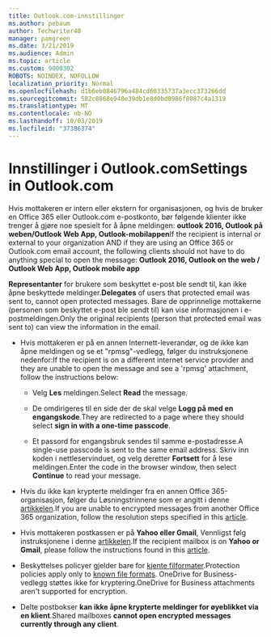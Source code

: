 ```yaml
---
title: Outlook.com-innstillinger
ms.author: pebaum
author: Techwriter40
manager: pamgreen
ms.date: 3/21/2019
ms.audience: Admin
ms.topic: article
ms.custom: 9000302
ROBOTS: NOINDEX, NOFOLLOW
localization_priority: Normal
ms.openlocfilehash: d1b6eb0846796a484cd60335737a3ecc373266dd
ms.sourcegitcommit: 582c8868e948e39db1e8d0bd8986f8087c4a1319
ms.translationtype: MT
ms.contentlocale: nb-NO
ms.lasthandoff: 10/03/2019
ms.locfileid: "37386374"
---
```

# <a name="settings-in-outlookcom"></a><span data-ttu-id="5c548-102">Innstillinger i Outlook.com</span><span class="sxs-lookup"><span data-stu-id="5c548-102">Settings in Outlook.com</span></span>

<span data-ttu-id="5c548-103">Hvis mottakeren er intern eller ekstern for organisasjonen, og hvis de bruker en Office 365 eller Outlook.com e-postkonto, bør følgende klienter ikke trenger å gjøre noe spesielt for å åpne meldingen: **outlook 2016, Outlook på weben/Outlook Web App, Outlook-mobilappen**</span><span class="sxs-lookup"><span data-stu-id="5c548-103">If the recipient is internal or external to your organization AND if they are using an Office 365 or Outlook.com email account, the following clients should not have to do anything special to open the message: **Outlook 2016, Outlook on the web / Outlook Web App, Outlook mobile app**</span></span>

<span data-ttu-id="5c548-104">**Representanter** for brukere som beskyttet e-post ble sendt til, kan ikke åpne beskyttede meldinger.</span><span class="sxs-lookup"><span data-stu-id="5c548-104">**Delegates** of users that protected email was sent to, cannot open protected messages.</span></span> <span data-ttu-id="5c548-105">Bare de opprinnelige mottakerne (personen som beskyttet e-post ble sendt til) kan vise informasjonen i e-postmeldingen.</span><span class="sxs-lookup"><span data-stu-id="5c548-105">Only the original recipients (person that protected email was sent to) can view the information in the email.</span></span>

- <span data-ttu-id="5c548-106">Hvis mottakeren er på en annen Internett-leverandør, og de&nbsp;ikke kan åpne meldingen og se et "rpmsg"-vedlegg, følger du instruksjonene nedenfor:</span><span class="sxs-lookup"><span data-stu-id="5c548-106">If the recipient is on a different internet service provider and they are&nbsp;unable to open the message and see a 'rpmsg' attachment, follow the instructions below:</span></span>
    
    - <span data-ttu-id="5c548-107">Velg **Les** meldingen.</span><span class="sxs-lookup"><span data-stu-id="5c548-107">Select **Read** the message.</span></span>
    
    - <span data-ttu-id="5c548-108">De omdirigeres til en side der de skal velge **Logg på med en engangskode**.</span><span class="sxs-lookup"><span data-stu-id="5c548-108">They are redirected to a page where they should select **sign in with a one-time passcode**.</span></span>
    
    - <span data-ttu-id="5c548-109">Et passord for engangsbruk sendes til samme e-postadresse.</span><span class="sxs-lookup"><span data-stu-id="5c548-109">A single-use passcode is sent to the same email address.</span></span> <span data-ttu-id="5c548-110">Skriv inn koden i nettleservinduet, og velg deretter **Fortsett** for å lese meldingen.</span><span class="sxs-lookup"><span data-stu-id="5c548-110">Enter the code in the browser window, then select **Continue** to read your message.</span></span>

- <span data-ttu-id="5c548-111">Hvis du ikke kan krypterte meldinger fra en annen Office 365-organisasjon, følger du Løsningstrinnene som er angitt i denne [artikkelen](https://support.office.com/article/known-issues-opening-irm-protected-emails-sent-from-users-in-other-office-365-organizations-0dec0593-a05d-4aa2-8445-9311ebab3164).</span><span class="sxs-lookup"><span data-stu-id="5c548-111">If you are unable to encrypted messages from another Office 365 organization, follow the resolution steps specified in this [article](https://support.office.com/article/known-issues-opening-irm-protected-emails-sent-from-users-in-other-office-365-organizations-0dec0593-a05d-4aa2-8445-9311ebab3164).</span></span>

- <span data-ttu-id="5c548-112">Hvis mottakeren postkassen er på **Yahoo eller Gmail**, Vennligst følg instruksjonene</span> i denne [artikkelen](https://support.office.com/article/how-do-i-open-a-protected-message-1157a286-8ecc-4b1e-ac43-2a608fbf3098).</span><span class="sxs-lookup"><span data-stu-id="5c548-112">If the recipient mailbox is on **Yahoo or Gmail**, please follow the instructions</span> found in this [article](https://support.office.com/article/how-do-i-open-a-protected-message-1157a286-8ecc-4b1e-ac43-2a608fbf3098).</span></span>

- <span data-ttu-id="5c548-113">Beskyttelses policyer gjelder bare for [kjente filformater](https://docs.microsoft.com/azure/information-protection/rms-client/client-admin-guide-file-types).</span><span class="sxs-lookup"><span data-stu-id="5c548-113">Protection policies apply only to [known file formats](https://docs.microsoft.com/azure/information-protection/rms-client/client-admin-guide-file-types).</span></span> <span data-ttu-id="5c548-114">OneDrive for Business-vedlegg støttes ikke for kryptering.</span><span class="sxs-lookup"><span data-stu-id="5c548-114">OneDrive for Business attachments aren't supported for encryption.</span></span>

- <span data-ttu-id="5c548-115">Delte postbokser **kan ikke åpne krypterte meldinger for øyeblikket via en klient**.</span><span class="sxs-lookup"><span data-stu-id="5c548-115">Shared mailboxes **cannot open encrypted messages currently through any client**.</span></span> 
